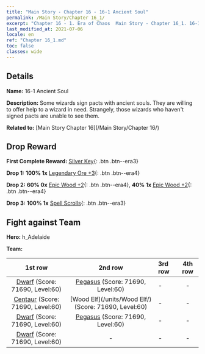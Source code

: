 ```yaml
---
title: "Main Story - Chapter 16 - 16-1 Ancient Soul"
permalink: /Main Story/Chapter 16_1/
excerpt: "Chapter 16 - 1. Era of Chaos  Main Story - Chapter 16_1. 16-1 Ancient Soul"
last_modified_at: 2021-07-06
locale: en
ref: "Chapter 16_1.md"
toc: false
classes: wide
---
```


## Details

 **Name:** 16-1 Ancient Soul

 **Description:** Some wizards sign pacts with ancient souls. They are willing to offer help to a wizard in need. Strangely, those wizards who haven't signed pacts are unable to see them.

 **Related to:** [Main Story Chapter 16](/Main Story/Chapter 16/)

## Drop Reward

 **First Complete Reward:** [Silver Key](/Items/con_693/){: .btn .btn--era3}

 **Drop 1:** **100% 1x** [Legendary Ore +3](/Items/mat_54/){: .btn .btn--era4}

 **Drop 2:** **60% 0x** [Epic Wood +2](/Items/mat_48/){: .btn .btn--era4}, **40% 1x** [Epic Wood +2](/Items/mat_48/){: .btn .btn--era4}

 **Drop 3:** **100% 1x** [Spell Scrolls](/Items/con_694/){: .btn .btn--era3}


## Fight against Team
 **Hero:** h_Adelaide

 **Team:**


  | 1st row | 2nd row | 3rd row | 4th row |
  |:----:|:----:|:----|:----:|
  | [Dwarf](/units/Dwarf/) (Score: 71690, Level:60)  | [Pegasus](/units/Pegasus/) (Score: 71690, Level:60)  | - | - |
  | [Centaur](/units/Centaur/) (Score: 71690, Level:60)  | [Wood Elf](/units/Wood Elf/) (Score: 71690, Level:60)  | - | - |
  | [Dwarf](/units/Dwarf/) (Score: 71690, Level:60)  | [Pegasus](/units/Pegasus/) (Score: 71690, Level:60)  | - | - |
  | [Dwarf](/units/Dwarf/) (Score: 71690, Level:60)  | - | - | - |



